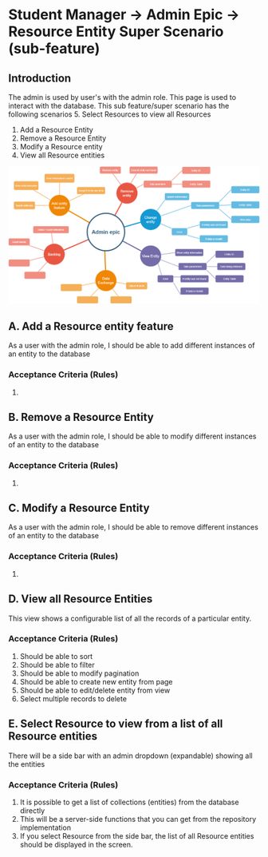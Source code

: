 # Student Manager -> Admin Epic -> Resource Entity Super Scenario (sub-feature)
## Introduction

The admin is used by user's with the admin role. This page is used to interact with the database.  This sub feature/super scenario has the following scenarios
5. Select Resources to view all Resources
1. Add a Resource Entity
2. Remove a Resource Entity
1. Modify a Resource entity
1. View all Resource entities

![Admin epic](../admin.png)


## A. Add a Resource entity feature 

As a user with the admin role, I should be able to add different instances of an entity to the database

### Acceptance Criteria (Rules)

1. 

## B. Remove a Resource Entity

As a user with the admin role, I should be able to modify different instances of an entity to the database

### Acceptance Criteria (Rules)

1. 

## C. Modify a Resource Entity
As a user with the admin role, I should be able to remove different instances of an entity to the database

### Acceptance Criteria (Rules)

1. 

## D. View all Resource Entities

This view shows a configurable list of all the records of a particular entity.

### Acceptance Criteria (Rules)

1. Should be able to sort
1. Should be able to filter
1. Should be able to modify pagination
1. Should be able to create new entity from page
1. Should be able to edit/delete entity from view
1. Select multiple records to delete


## E. Select Resource to view from a list of all Resource entities

There will be a side bar with an admin dropdown (expandable) showing all the entities 


### Acceptance Criteria (Rules)

1. It is possible to get a list of collections (entities) from the database directly
1. This will be a server-side functions that you can get from the repository implementation
1. If you select Resource from the side bar, the list of all Resource entities should be displayed in the screen.
